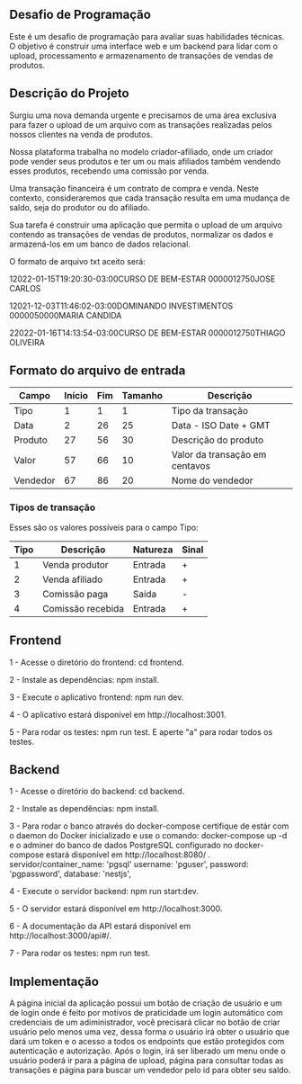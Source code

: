 ## Desafio de Programação
Este é um desafio de programação para avaliar suas habilidades técnicas. O objetivo é construir uma interface web e um backend para lidar com o upload, processamento e armazenamento de transações de vendas de produtos.

## Descrição do Projeto
Surgiu uma nova demanda urgente e precisamos de uma área exclusiva para fazer o upload de um arquivo com as transações realizadas pelos nossos clientes na venda de produtos.

Nossa plataforma trabalha no modelo criador-afiliado, onde um criador pode vender seus produtos e ter um ou mais afiliados também vendendo esses produtos, recebendo uma comissão por venda.

Uma transação financeira é um contrato de compra e venda. Neste contexto, consideraremos que cada transação resulta em uma mudança de saldo, seja do produtor ou do afiliado.

Sua tarefa é construir uma aplicação que permita o upload de um arquivo contendo as transações de vendas de produtos, normalizar os dados e armazená-los em um banco de dados relacional.

O formato de arquivo txt aceito será:

12022-01-15T19:20:30-03:00CURSO DE BEM-ESTAR            0000012750JOSE CARLOS

12021-12-03T11:46:02-03:00DOMINANDO INVESTIMENTOS       0000050000MARIA CANDIDA

22022-01-16T14:13:54-03:00CURSO DE BEM-ESTAR            0000012750THIAGO OLIVEIRA

## Formato do arquivo de entrada

| Campo    | Início | Fim | Tamanho | Descrição                      |
| -------- | ------ | --- | ------- | ------------------------------ |
| Tipo     | 1      | 1   | 1       | Tipo da transação              |
| Data     | 2      | 26  | 25      | Data - ISO Date + GMT          |
| Produto  | 27     | 56  | 30      | Descrição do produto           |
| Valor    | 57     | 66  | 10      | Valor da transação em centavos |
| Vendedor | 67     | 86  | 20      | Nome do vendedor               |

### Tipos de transação

Esses são os valores possíveis para o campo Tipo:

| Tipo | Descrição         | Natureza | Sinal |
| ---- | ----------------- | -------- | ----- |
| 1    | Venda produtor    | Entrada  | +     |
| 2    | Venda afiliado    | Entrada  | +     |
| 3    | Comissão paga     | Saída    | -     |
| 4    | Comissão recebida | Entrada  | +     |

## Frontend

1 - Acesse o diretório do frontend: cd frontend.

2 - Instale as dependências: npm install.

3 - Execute o aplicativo frontend: npm run dev.

4 - O aplicativo estará disponível em http://localhost:3001.

5 - Para rodar os testes: npm run test. E aperte "a" para rodar todos os testes.

## Backend

1 - Acesse o diretório do backend: cd backend.

2 - Instale as dependências: npm install.

3 - Para rodar o banco através do docker-compose certifique de estár com o daemon do Docker inicializado e use o comando: docker-compose up -d e o adminer do banco de dados PostgreSQL configurado no docker-compose estará disponível em http://localhost:8080/ .
  servidor/container_name: 'pgsql' 
  username: 'pguser',
  password: 'pgpassword',
  database: 'nestjs',
  
4 - Execute o servidor backend: npm run start:dev.

5 - O servidor estará disponível em http://localhost:3000.

6 - A documentação da API estará disponível em http://localhost:3000/api#/.

7 - Para rodar os testes: npm run test.

## Implementação

A página inicial da aplicação possui um botão de criação de usuário e um de login onde é feito por motivos de praticidade um login automático com credenciais de um adiministrador, você precisará clicar no botão de criar usuário pelo menos uma vez, dessa forma o usuário irá obter o usuário que dará um token e o acesso a todos os endpoints que estão protegidos com autenticação e autorização. Após o login, irá ser liberado um menu onde o usuário poderá ir para a página de upload, página para consultar todas as transações e página para buscar um vendedor pelo id para obter seu saldo.
